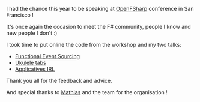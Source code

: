 I had the chance this year to be speaking at [OpenFSharp](https://www.openfsharp.org/) conference in San Francisco !

It's once again the occasion to meet the F# community, people I know and new people I don't :)

I took time to put online the code from the workshop and my two talks:

* [Functional Event Sourcing](https://github.com/thinkbeforecoding/UnoCore/tree/solution)
* [Ukulele tabs](https://github.com/thinkbeforecoding/fsuke)
* [Applicatives IRL](https://github.com/thinkbeforecoding/applicatives)

Thank you all for the feedback and advice.

And special thanks to [Mathias](https://twitter.com/@brandewinder) and the team for the organisation !


